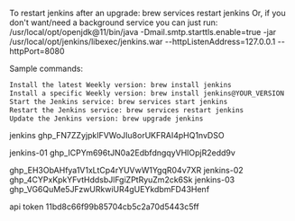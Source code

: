 To restart jenkins after an upgrade:
  brew services restart jenkins
Or, if you don't want/need a background service you can just run:
  /usr/local/opt/openjdk@11/bin/java -Dmail.smtp.starttls.enable=true -jar /usr/local/opt/jenkins/libexec/jenkins.war --httpListenAddress=127.0.0.1 --httpPort=8080

Sample commands:

```bash
Install the latest Weekly version: brew install jenkins
Install a specific Weekly version: brew install jenkins@YOUR_VERSION
Start the Jenkins service: brew services start jenkins
Restart the Jenkins service: brew services restart jenkins
Update the Jenkins version: brew upgrade jenkins
```
jenkins
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

jenkins-01
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

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
jenkins-02
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
jenkins-03
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

api token
11bd8c66f99b85704cb5c2a70d5443c5ff